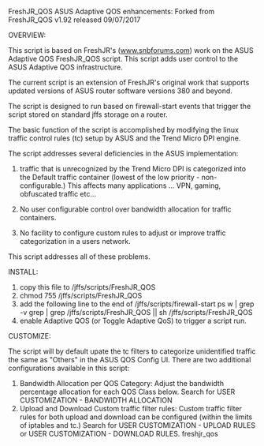 FreshJR_QOS ASUS Adaptive QOS enhancements:
Forked from FreshJR_QOS v1.92 released 09/07/2017 

OVERVIEW:

This script is based on FreshJR's (www.snbforums.com) work on the ASUS
 Adaptive QOS FreshJR_QOS script. This script adds user control to the
 ASUS Adaptive QOS infrastructure.

 The current script is an extension of FreshJR's original work that
 supports updated versions of ASUS router software versions 380 and beyond.

 The script is designed to run based on firewall-start events that trigger
 the script stored on standard jffs storage on a router.

 The basic function of the script is accomplished by modifying the linux
 traffic control rules (tc) setup by ASUS and the Trend Micro DPI engine.  
 
 The script addresses several deficiencies in the ASUS implementation:
   1) traffic that is unrecognized by the Trend Micro DPI is categorized
   into the Default traffic container (lowest of the low priority -
   non-configurable.) This affects many applications ... VPN, gaming,
   obfuscated traffic etc...

   2) No user configurable control over bandwidth allocation for traffic
   containers. 

   3) No facility to configure custom rules to adjust or improve traffic
   categorization in a users network.

 This script addresses all of these problems.

 INSTALL:
 
   1) copy this file to /jffs/scripts/FreshJR_QOS
   2) chmod 755 /jffs/scripts/FreshJR_QOS
   3) add the following line to the end of /jffs/scripts/firewall-start
   ps w | grep -v grep | grep /jffs/scripts/FreshJR_QOS || sh /jffs/scripts/FreshJR_QOS
   4) enable Adaptive QOS (or Toggle Adaptive QoS) to trigger a script
   run.
   
 CUSTOMIZE:
 
   The script will by default upate the tc filters to categorize
   unidentified traffic the same as "Others" in the ASUS QOS Config UI.
   There are two additional configurations available in this script:
   1) Bandwidth Allocation per QOS Category:
      Adjust the bandwidth percentage allocation for each QOS Class below.
      Search for USER CUSTOMIZATION - BANDWIDTH ALLOCATION
   2) Upload and Download Custom traffic filter rules:
      Custom traffic filter rules for both upload and download can be
      configured (within the limits of iptables and tc.) Search for USER
      CUSTOMIZATION - UPLOAD RULES or USER CUSTOMIZATION - DOWNLOAD RULES. freshjr_qos

